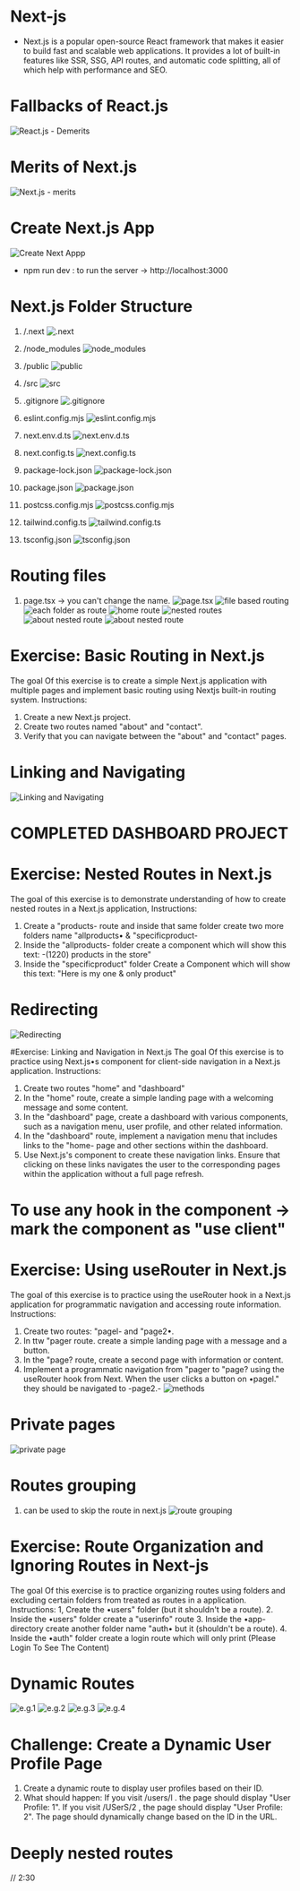 # Next-js

- Next.js is a popular open-source React framework that makes it easier to build fast and scalable web applications. It provides a lot of built-in features like SSR, SSG, API routes, and automatic code splitting, all of which help with performance and SEO.

# Fallbacks of React.js
![React.js - Demerits]({CB7E53DC-E545-4894-ABD0-56082BF6C113}.png)


# Merits of Next.js
![Next.js - merits]({572FA978-9337-4538-A090-4460CB607DB6}.png)

# Create Next.js App
![Create Next Appp]({ADD17C6E-5ABB-4D99-B326-59B08235C34D}.png)

- npm run dev : to run the server ->  http://localhost:3000

# Next.js Folder Structure

1. /.next
![.next]({2C07DEBA-F1E0-4FE8-9CF5-D15C24BEB11D}.png)


2. /node_modules
![node_modules]({9B82FEED-0754-40B1-BC6B-BE4E2058F05C}.png)

3. /public
![public]({DF5CE4DD-7A66-4B3D-92BC-DC333689C3DB}.png)

4. /src
![src]({B39DC712-94DE-42E2-8D15-17085D772544}.png)

5. .gitignore
![.gitignore]({8E953DF9-CAD6-4D35-81AA-FDDE18697E90}.png)

6. eslint.config.mjs
![eslint.config.mjs]({DC455FB8-C7C0-4A59-A5CF-6F81BDD33DB9}.png)

7. next.env.d.ts
![next.env.d.ts]({078014BE-930E-4B6C-8EB9-66357704712A}.png)

8. next.config.ts
![next.config.ts]({21341D54-1BF0-4F39-9C43-C14A55A45555}.png)

9. package-lock.json
![package-lock.json]({4B905845-6A6A-4E22-9C72-7395E615B0C1}.png)

10. package.json
![package.json]({A58A0E4E-D361-4971-A9EC-10078290933C}.png)

11. postcss.config.mjs
![postcss.config.mjs]({D6161E8B-FB81-47A8-A8A2-603F1DA391D9}.png)

12. tailwind.config.ts
![tailwind.config.ts]({9A0A361B-0949-47F7-B406-05CFB80A65F1}.png)

13. tsconfig.json
![tsconfig.json]({3F68EE25-5AD5-4E73-8594-69AACF0A0519}.png)

# Routing files

1. page.tsx -> you can't change the name.
![page.tsx]({8C82DAD5-D561-4131-B42F-91F9793E2D0C}.png)
![file based routing]({FC38D2BA-E2D0-4781-8291-66464AE82754}.png)
![each folder as route]({F6B6CF95-4D38-4E0B-87B7-B3F73940C3A5}.png)
![home route]({6F1EA4AD-7289-489F-AB22-5869252C689E}.png)
![nested routes]({1EE4C9ED-713F-4991-AFC4-FDE9DCD9C709}.png)
![about nested route]({71798712-776E-4625-BB4E-ECF6C83BD299}.png)
![about nested route]({BB55987E-FED6-419A-BD55-F48AD8F0807F}.png)

# Exercise: Basic Routing in Next.js
The goal Of this exercise is to create a simple Next.js application with multiple pages and implement basic routing using
Nextjs built-in routing system.
Instructions:
1. Create a new Next.js project.
2. Create two routes named "about" and "contact".
3. Verify that you can navigate between the "about" and "contact" pages.

# Linking and Navigating
![Linking and Navigating]({9C2329B5-EC8D-4BE4-A385-C543FFFCB066}.png)


# COMPLETED DASHBOARD PROJECT

# Exercise: Nested Routes in Next.js
The goal of this exercise is to demonstrate understanding of how to create nested routes in a Next.js application,
Instructions:
1. Create a "products- route and inside that same folder create two more folders name "allproducts• &
"specificproduct-
2. Inside the "allproducts- folder create a component which will show this text: -(1220) products in the store"
3. Inside the "specificproduct" folder Create a Component which will show this text: "Here is my one & only product"

 
 # Redirecting 
 ![Redirecting]({5638BBE6-31F0-48E2-861F-409661620D39}.png)

#Exercise: Linking and Navigation in Next.js
The goal Of this exercise is to practice using Next.js•s component for client-side navigation in a Next.js
application.
Instructions:
1. Create two routes "home" and "dashboard"
2. In the "home" route, create a simple landing page with a welcoming message and some content.
3. In the "dashboard" page, create a dashboard with various components, such as a navigation menu, user profile, and
other related information.
4. In the "dashboard" route, implement a navigation menu that includes links to the "home- page and other sections
within the dashboard.
5. Use Next.js's <Link> component to create these navigation links. Ensure that clicking on these links navigates the
user to the corresponding pages within the application without a full page refresh.

# To use any hook in the component -> mark the component as "use client"

# Exercise: Using useRouter in Next.js
The goal of this exercise is to practice using the useRouter hook in a Next.js application for programmatic navigation and accessing route information.
Instructions:
1. Create two routes: "pagel- and "page2•.
2. In ttw "pager route. create a simple landing page with a message and a button.
3. In the "page? route, create a second page with information or content.
4. Implement a programmatic navigation from "pager to "page? using the useRouter hook from Next. When the user clicks a button on •pagel."
they should be navigated to -page2.-
![methods]({7F319539-8583-47CB-A384-F21821F958A5}.png)


# Private pages
![private page]({62E0774C-3955-4D98-82F3-07B568141158}.png)

# Routes grouping
1. can be used to skip the route in next.js
![route grouping]({13D439E7-2C06-4587-B2CF-290DEB5CE5DE}.png)


# Exercise: Route Organization and Ignoring Routes in Next-js
The goal Of this exercise is to practice organizing routes using folders and excluding certain folders from treated as routes in a application.
Instructions:
1, Create the •users" folder (but it shouldn't be a route).
2. Inside the •users" folder create a "userinfo" route
3. Inside the •app- directory create another folder name "auth• but it (shouldn't be a route).
4. Inside the •auth" folder create a login route which will only print (Please Login To See The Content)


# Dynamic Routes
![e.g.1]({6BBA7861-DDF3-4947-B201-659A09D8DC9A}.png)
![e.g.2]({1530ABD7-CC9C-4421-ABB2-DED0698F672B}.png)
![e.g.3]({E6D9D306-9738-4147-A99E-80E284ACA142}.png)
![e.g.4]({69F9C808-0607-4627-B520-64C2B64E08CF}.png)

# Challenge: Create a Dynamic User Profile Page
1. Create a dynamic route to display user profiles based on their ID.
2. What should happen:
If you visit /users/l . the page should display "User Profile: 1".
If you visit /USerS/2 , the page should display "User Profile: 2".
The page should dynamically change based on the ID in the URL.


# Deeply nested routes
// 2:30